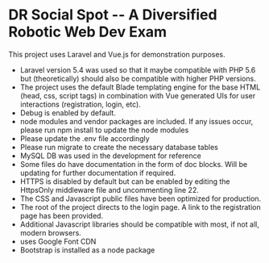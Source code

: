# DR Social Spot -- A Diversified Robotic Web Dev Exam

This project uses Laravel and Vue.js for demonstration purposes.

- Laravel version 5.4 was used so that it maybe compatible with PHP 5.6 but (theoretically) should also be compatible with higher PHP versions.
- The project uses the default Blade templating engine for the base HTML (head, css, script tags) in combination with Vue generated UIs for user interactions (registration, login, etc).  
- Debug is enabled by default.
- node modules and vendor packages are included.  If any issues occur, please run npm install to update the node modules
- Please update the .env file accordingly
- Please run migrate to create the necessary database tables
- MySQL DB was used in the development for reference
- Some files do have documentation in the form of doc blocks.  Will be updating for further documentation if required. 
- HTTPS is disabled by default but can be enabled by editing the HttpsOnly middleware file and uncommenting line 22.
- The CSS and Javascript public files have been optimized for production.
- The root of the project directs to the login page.  A link to the registration page has been provided.
- Additional Javascript libraries should be compatible with most, if not all, modern browsers.
- uses Google Font CDN
- Bootstrap is installed as a node package
